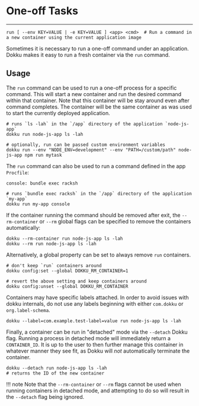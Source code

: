 # One-off Tasks
----

```
run [ --env KEY=VALUE | -e KEY=VALUE ] <app> <cmd>  # Run a command in a new container using the current application image
```

Sometimes it is necessary to run a one-off command under an application. Dokku makes it easy to run a fresh container via the `run` command.

## Usage

The `run` command can be used to run a one-off process for a specific command. This will start a new container and run the desired command within that container. Note that this container will be stay around even after command completes. The container will be the same container as was used to start the currently deployed application.

```shell
# runs `ls -lah` in the `/app` directory of the application `node-js-app`
dokku run node-js-app ls -lah

# optionally, run can be passed custom environment variables
dokku run --env "NODE_ENV=development" --env "PATH=/custom/path" node-js-app npm run mytask
```

The `run` command can also be used to run a command defined in the app `Procfile`:

```
console: bundle exec racksh
```

```shell
# runs `bundle exec racksh` in the `/app` directory of the application `my-app`
dokku run my-app console
```

If the container running the command should be removed after exit, the `--rm-container` or `--rm` global flags can be specified to remove the containers automatically:

```shell
dokku --rm-container run node-js-app ls -lah
dokku --rm run node-js-app ls -lah
```

Alternatively, a global property can be set to always remove `run` containers.

```shell
# don't keep `run` containers around
dokku config:set --global DOKKU_RM_CONTAINER=1

# revert the above setting and keep containers around
dokku config:unset --global DOKKU_RM_CONTAINER
```

Containers may have specific labels attached. In order to avoid issues with dokku internals, do not use any labels beginning with either `com.dokku` or `org.label-schema`.

```shell
dokku --label=com.example.test-label=value run node-js-app ls -lah
```

Finally, a container can be run in "detached" mode via the `--detach` Dokku flag. Running a process in detached mode will immediately return a `CONTAINER_ID`. It is up to the user to then further manage this container in whatever manner they see fit, as Dokku will *not* automatically terminate the container.

```shell
dokku --detach run node-js-app ls -lah
# returns the ID of the new container
```

!!! note
    Note that the `--rm-container` or `--rm` flags cannot be used when running containers in detached mode, and attempting to do so will result in the `--detach` flag being ignored.
